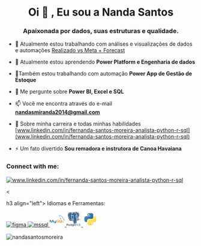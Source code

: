 <h1 align="center">Oi 👋 , Eu sou a Nanda Santos</h1>
<h3 align="center">Apaixonada por dados, suas estruturas e qualidade.</h3>

- 🔭 Atualmente estou trabalhando com análises e visualizações de dados e automações [Realizado vs Meta + Forecast](https://app.powerbi.com/groups/me/reports/06c4a007-da25-431a-8aa1-008530f750aa/ReportSection6cae20d6bc59ade06bda?experience=power-bi)

- 🌱 Atualmente estou aprendendo **Power Platform e Engenharia de dados**

- 👯Também estou trabalhando com automação **Power App de Gestão de Estoque**

- 💬 Me pergunte sobre **Power BI, Excel e SQL**

- 📫 Você me encontra através do e-mail **nandasmiranda2014@gmail.com**

- 📄 Sobre minha carreira e todas minhas habilidades [www.linkedin.com/in/fernanda-santos-moreira-analista-python-r-sql](www.linkedin.com/in/fernanda-santos-moreira-analista-python-r-sql)

- ⚡ Um fato divertido **Sou remadora e instrutora de Canoa Havaiana**

<h3 align="left">Connect with me:</h3>
<p align="left">
<a href="https://linkedin.com/in/www.linkedin.com/in/fernanda-santos-moreira-analista-python-r-sql" target="blank"><img align="center" src="https://raw.githubusercontent.com/rahuldkjain/github-profile-readme-generator/master/src/images/icons/Social/linked-in-alt.svg" alt="www.linkedin.com/in/fernanda-santos-moreira-analista-python-r-sql" height="30" width="40" /></a>
</p><

h3 align="left"> Idiomas e Ferramentas:</h3>
<p align="left"> <a href="https://www.figma.com/" target="_blank" rel="noreferrer"> <img src="https://www.vectorlogo.zone/logos/figma/figma-icon.svg" alt="figma" width="40" height="40"/> </a> <a href="https://www.microsoft.com/en-us/sql-server" target="_blank" rel="noreferrer"> <img src="https://www.svgrepo.com/show/303229/microsoft-sql-server-logo.svg" alt="mssql" width="40" height="40"/> </a> <a href="https://www.mysql.com/" target="_blank" rel="noreferrer"> <img src="https://raw.githubusercontent.com/devicons/devicon/master/icons/mysql/mysql-original-wordmark.svg" alt="mysql" width="40" height="40"/> </a> <a href="https://www.postgresql.org" target="_blank" rel="noreferrer"> <img src="https://raw.githubusercontent.com/devicons/devicon/master/icons/postgresql/postgresql-original-wordmark.svg" alt="postgresql" width="40" height="40"/> </a> <a href="https://www.python.org" target="_blank" rel="noreferrer"> <img src="https://raw.githubusercontent.com/devicons/devicon/master/icons/python/python-original.svg" alt="python" width="40" height="40"/> </a> </p>

<p><img align="center" src="https://github-readme-stats.vercel.app/api/top-langs?username=nandasantosmoreira&show_icons=true&locale=en&layout=compact" alt="nandasantosmoreira" /></p>


<!---
- 👋 Hi, I’m @Nandasantosmoreira
- 👀 I’m interested in ...
- 🌱 I’m currently learning ...
- 💞️ I’m looking to collaborate on ...
- 📫 How to reach me ...
- 😄 Pronouns: ...
- ⚡ Fun fact: ...


Nandasantosmoreira/Nandasantosmoreira is a ✨ special ✨ repository because its `README.md` (this file) appears on your GitHub profile.
You can click the Preview link to take a look at your changes.
--->
